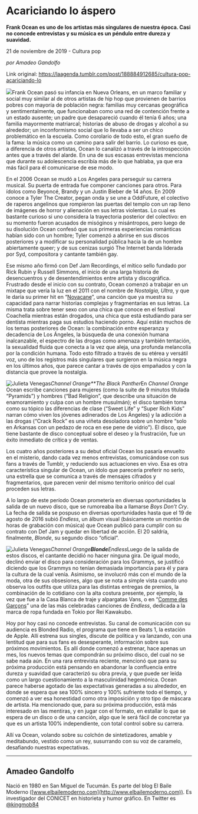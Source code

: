 # Acariciando lo áspero

**Frank Ocean es uno de los artistas más singulares de nuestra época. Casi no concede entrevistas y su música es un péndulo entre dureza y suavidad.**

21 de noviembre de 2019 - Cultura pop

_por Amadeo Gandolfo_

Link original: https://laagenda.tumblr.com/post/188884912685/cultura-pop-acariciando-lo

![](https://64.media.tumblr.com/3d63e1d10b123b8daf425c2912be1b31/5bfe98ae3963f6d5-59/s500x750/78b347ad2ef3d76fea20499ebb136632ea747e3e.jpg)Frank
Ocean pasó su infancia en Nueva Orleans, en un marco familiar y
social muy similar al de otros artistas de hip hop que provienen de
barrios pobres con mayoría de población negra: familias muy
cercanas geográfica y sentimentalmente, que funcionaban como una red
de contención frente a un estado ausente; un padre que desapareció
cuando él tenía 6 años; una familia mayormente matriarcal;
historias de abuso de drogas y alcohol a su alrededor; un
inconformismo social que lo llevaba a ser un chico problemático en
la escuela. Como corolario de todo esto, el gran sueño de la fama:
la música como un camino para salir del barrio. Lo curioso es que, a
diferencia de otros artistas, Ocean lo canalizó a través de la
introspección antes que a través del alarde. En una de sus escasas
entrevistas menciona que durante su adolescencia escribía más de lo
que hablaba, ya que era más fácil para él comunicarse de ese modo.

En
el 2006 Ocean se mudó a Los Angeles para perseguir su carrera
musical. Su puerta de entrada fue componer canciones para otros. Para
ídolos como Beyoncé, Brandy y un Justin Bieber de 14 años. En 2009
conoce a Tyler The Creator, pegan onda y se une a OddFuture, el
colectivo de raperos angelinos que rompieron las puertas del templo
con un rap lleno de imágenes de horror y alienación en sus letras
violentas. Lo cual es bastante curioso si uno considera la
trayectoria posterior del colectivo: en su momento fueron acusados de
misóginos y misántropos, pero luego de su disolución Ocean confesó
que sus primeras experiencias románticas habían sido con un hombre;
Tyler comenzó a abrirse en sus discos posteriores y a modificar su
personalidad pública hacia la de un hombre abiertamente queer; y de
sus cenizas surgió The Internet banda liderada por Syd, compositora
y cantante también gay. 


Ese
mismo año firmó con Def Jam Recordings, el mítico sello fundado
por Rick Rubin y Russell Simmons, el inicio de una larga historia de
desencuentros y de desentendimientos entre artista y discográfica.
Frustrado desde el inicio con su contrato, Ocean comenzó a trabajar
en un mixtape que vería la luz en el 2011 con el nombre de
*Nostalgia, Ultra*,
y que le daría su primer hit en “[Novacane](https://www.youtube.com/watch?v=hgOu8eRJZ3Q)”, una canción que ya
muestra su capacidad para narrar historias complejas y fragmentarias
en sus letras. La misma trata sobre tener sexo con una chica que
conoce en el festival Coachella mientras están drogados, una chica
que está estudiando para ser dentista mientras paga sus estudios
haciendo porno. Aquí están muchos de los temas posteriores de
Ocean: la combinación entre esperanza y decadencia de Los Ángeles,
la búsqueda de una conexión humana inalcanzable, el espectro de las
drogas como amenaza y también tentación, la sexualidad fluida que
conecta a la vez que aleja, una profunda melancolía por la condición
humana. Todo esto filtrado a través de su etérea y versátil voz,
uno de los registros más singulares que surgieron en la música
negra en los últimos años, que parece cantar a través de ojos
empañados y con la distancia que provee la nostalgia. 


![Julieta Venegas](https://64.media.tumblr.com/dde169657e3716c49d3ff448590205e6/5bfe98ae3963f6d5-d8/s250x400/bc7b28525d2caf30d6686968975aad2596a44750.jpg)*Channel
Orange**The
Black Panther*En
*Channel Orange*
Ocean escribe canciones para mujeres (como la suite de 9 minutos
titulada “Pyramids”) y hombres (“Bad Religion”, que describe
una situación de enamoramiento y culpa con un hombre musulmán); el
disco también toma como su tópico las diferencias de clase (“Sweet
Life” y “Super Rich Kids” narran cómo viven los jóvenes
adinerados de Los Ángeles) y la adicción a las drogas (“Crack
Rock” es una viñeta desoladora sobre un hombre “solo en Arkansas
con un pedazo de roca en ese pene de vidrio”). El disco, que tiene
bastante de disco conceptual sobre el deseo y la frustración, fue un
éxito inmediato de crítica y de ventas. 


Los
cuatro años posteriores a su debut oficial Ocean los pasaría
envuelto en el misterio, dando cada vez menos entrevistas,
comunicándose con sus fans a través de Tumblr, y reduciendo sus
actuaciones en vivo. Esa es otra característica singular de Ocean,
un ídolo que parecería preferir no serlo, una estrella que se
comunica a través de mensajes cifrados y fragmentarios, que parecen
venir del mismo territorio onírico del cual proceden sus letras. 


A
lo largo de este período Ocean prometería en diversas oportunidades
la salida de un nuevo disco, que se rumoreaba iba a llamarse *Boys
Don’t Cry*. La fecha de salida se
pospuso en diversas oportunidades hasta que el 19 de agosto de 2016
subió *Endless*,
un álbum visual (básicamente un montón de horas de grabación con
música) que Ocean publicó para cumplir con su contrato con Def Jam
y quedar en libertad de acción. El 20 saldría, finalmente, *Blonde*,
su segundo disco “oficial”.

![Julieta Venegas](https://64.media.tumblr.com/d7eca7092046c850ddb5717e70b7b027/5bfe98ae3963f6d5-4a/s250x400/4045c84e7165236b2fee865ba086ef59d831160d.jpg)*Channel
Orange**Blonde**Endless*Luego
de la salida de estos discos, el cantante decidió no hacer ninguna
gira. De igual modo, declinó enviar el disco para consideración
para los Grammys, se justificó diciendo que los Grammys no tenían
demasiada importancia para él y para la cultura de la cual venía.
Asimismo, se involucró más con el mundo de la moda, otra de sus
obsesiones, algo que se nota a simple vista cuando uno observa los
outfits que utiliza para las distintas entregas de premios, la
combinación de lo cotidiano con la alta costura presente, por
ejemplo, la vez que fue a la Casa Blanca de traje y alpargatas Vans,
o en “[Comme des Garçons](https://www.youtube.com/watch?v=wePe-J8GrLM)” una de las más celebradas canciones de
*Endless*,
dedicada a la marca de ropa fundada en Tokio por Rei Kawakubo. 


Hoy
por hoy casi no concede entrevistas. Su canal de comunicación con su
audiencia es Blonded Radio, el programa que tiene en Beats 1, la
estación de Apple. Allí estrena sus singles, discute de política y
va lanzando, con una lentitud que para sus fans es desesperante,
información sobre sus próximos movimientos. Es allí donde comenzó
a estrenar, hace apenas un mes, los nuevos temas que compondrán su
próximo disco, del cual no se sabe nada aún. En una rara entrevista
reciente, mencionó que para su próxima producción está pensando
en abandonar la confluencia entre dureza y suavidad que caracterizó
su obra previa, y que puede ser leída como un largo cuestionamiento
a la masculinidad hegemónica. Ocean parece haberse agotado de las
expectativas generadas a su alrededor, en donde se espera que sea
100% sincero y 100% sufriente todo el tiempo, y comenzó a ver esa
honestidad como otra imposición y otro tipo de máscara de artista.
Ha mencionado que, para su próxima producción, está más
interesado en las mentiras, y en jugar con el formato, en estallar lo
que se espera de un disco o de una canción, algo que le será fácil
de concretar ya que es un artista 100% independiente, con total
control sobre su carrera. 


Allí
va Ocean, volando sobre su colchón de sintetizadores, amable y
meditabundo, vestido como un rey, susurrando con su voz de caramelo,
desafiando nuestras expectativas. 




---

Amadeo Gandolfo
---------------

 Nació en 1980 en San Miguel de Tucumán. Es parte del blog El Baile Moderno ([www.elbailemoderno.com](http://www.elbailemoderno.com)). Es investigador del CONICET en historieta y humor gráfico. En Twitter es [@kingmob84](https://twitter.com/kingmob84) 

